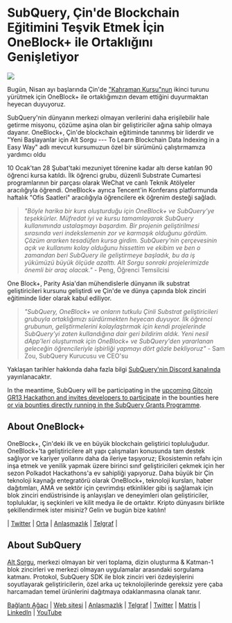 # SubQuery, Çin'de Blockchain Eğitimini Teşvik Etmek İçin OneBlock+ ile Ortaklığını Genişletiyor

![](https://miro.medium.com/max/1400/0*vr-DzLokDkkiY4ss)

Bugün, Nisan ayı başlarında Çin'de ["Kahraman Kursu"nun](https://doc.subquery.network/academy/herocourse/) ikinci turunu yürütmek için OneBlock+ ile ortaklığımızın devam ettiğini duyurmaktan heyecan duyuyoruz.

SubQuery'nin dünyanın merkezi olmayan verilerini daha erişilebilir hale getirme misyonu, çözüme aşina olan bir geliştiriciler ağına sahip olmaya dayanır. OneBlock+, Çin'de blockchain eğitiminde tanınmış bir liderdir ve "Yeni Başlayanlar için Alt Sorgu --- To Learn Blockchain Data Indexing in a Easy Way" adlı mevcut kursumuzun özel bir sürümünü çalıştırmamıza yardımcı oldu

10 Ocak'tan 28 Şubat'taki mezuniyet törenine kadar altı derse katılan 90 öğrenci kursa katıldı. İlk öğrenci grubu, düzenli Substrate Cumartesi programlarının bir parçası olarak WeChat ve canlı Teknik Atölyeler aracılığıyla öğrendi. OneBlock+ ayrıca Tencent'in Konferans platformunda haftalık "Ofis Saatleri" aracılığıyla öğrencilere ek öğrenim desteği sağladı.

> _"Böyle harika bir kurs oluşturduğu için OneBlock+ ve SubQuery'ye teşekkürler. Müfredat iyi ve kursu tamamlayarak SubQuery kullanımında ustalaşmayı başardım. Bir projenin geliştirilmesi sırasında veri indekslemenin zor ve karmaşık olduğunu gördüm. Çözüm ararken tesadüfen kursa girdim. SubQuery'nin çerçevesinin açık ve kullanımı kolay olduğunu hissettim ve ekibim ve ben o zamandan beri SubQuery ile geliştirmeye başladık, bu da iş yükümüzü büyük ölçüde azalttı. Alt Sorgu sonraki projelerimizde önemli bir araç olacak."_ - Peng, Öğrenci Temsilcisi

One Block+, Parity Asia'dan mühendislerle dünyanın ilk substrat geliştiricileri kursunu geliştirdi ve Çin'de ve dünya çapında blok zinciri eğitiminde lider olarak kabul ediliyor.

> _"SubQuery, OneBlock+ ve onların tutkulu Çinli Substrat geliştiricileri grubuyla ortaklığımızı sürdürmekten heyecan duyuyor. İlk öğrenci grubunun, geliştirmelerini kolaylaştırmak için kendi projelerinde SubQuery'yi zaten kullandığına dair geri bildirim aldık. Yeni nesil dApp'leri oluşturmak için OneBlock+ ve SubQuery'den yararlanan geleceğin öğrencileriyle işbirliği yapmayı dört gözle bekliyoruz"_ - Sam Zou, SubQuery Kurucusu ve CEO'su

Yaklaşan tarihler hakkında daha fazla bilgi [SubQuery'nin Discord kanalında](https://discord.com/invite/78zg8aBSMG) yayınlanacaktır.

In the meantime, SubQuery will be participating in the [upcoming Gitcoin GR13 Hackathon and invites developers to participate](https://gitcoin.co/hackathon/gr13/onboard) in the bounties here [or via bounties directly running in the SubQuery Grants Programme](https://subquery.network/grants).

## About OneBlock+

OneBlock+, Çin'deki ilk ve en büyük blockchain geliştirici topluluğudur. OneBlock+'ta geliştiricilere alt yapı çalışmaları konusunda tam destek sağlıyor ve kariyer yollarını daha da ileriye taşıyoruz; Ekosistemin refahı için inşa etmek ve yenilik yapmak üzere birinci sınıf geliştiricileri çekmek için her sezon Polkadot Hackathons'a ev sahipliği yapıyoruz. Daha büyük bir Çin teknoloji kaynağı entegratörü olarak OneBlock+, teknoloji kursları, haber dağıtımları, AMA ve sektör için çevrimdışı etkinlikler gibi iş sağlamak için blok zinciri endüstrisinde iş anlayışları ve deneyimleri olan geliştiriciler, topluluklar, iş seçkinleri ve kilit medya ile de ortaktır. Kripto dünyasını birlikte şekillendirmek ister misiniz? Gelin ve bugün bize katılın!

| [Twitter](https://mobile.twitter.com/oneblock_) | [Orta](https://medium.com/@OneBlockplus?p=5a6193755f9b) | [Anlaşmazlık](https://discord.gg/5aWx6Rch) | [Telgraf](https://t.me/oneblock_dev) |

## About SubQuery

[Alt Sorgu](https://subquery.network), merkezi olmayan bir veri toplama, dizin oluşturma & Katman-1 blok zincirleri ve merkezi olmayan uygulamalar arasındaki sorgulama katmanı. Protokol, SubQuery SDK ile blok zinciri veri özdeyişlerini soyutlayarak geliştiricilerin, özel arka uç teknolojilerinde gereksiz yere çaba harcamadan temel ürünlerini dağıtmaya odaklanmasına olanak tanır.

​​[Bağlantı Ağacı](https://linktr.ee/subquerynetwork) | [Web sitesi](https://subquery.network/) | [Anlaşmazlık](https://discord.com/invite/78zg8aBSMG) | [Telgraf](https://t.me/subquerynetwork) | [Twitter](https://twitter.com/subquerynetwork) | [Matris](https://matrix.to/#/#subquery:matrix.org) | [LinkedIn](https://www.linkedin.com/company/subquery) | [YouTube](https://www.youtube.com/channel/UCi1a6NUUjegcLHDFLr7CqLw)
